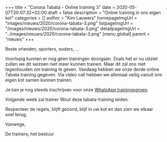 +++
title = "Corona Tabata - Online training 3"
date = 2020-05-07T20:07:32+02:00
draft = false
description = "Online training in ons eigen kot"
categories = []
author = "Kim Lauwers"
homepageImgUrl = "images/nieuws/2020/corona-tabata-3.png"
listpageImgUrl = "/images/nieuws/2020/corona-tabata-3.png"
detailpageImgUrl = "../images/nieuws/2020/corona-tabata-3.png"
[menu.global]
    parent = "nieuws"
+++

Beste vrienden, sporters, ouders, ...
 
Voorlopig kunnen er nog geen trainingen doorgaan. Zoals het er nu uitziet zullen we dit seizoen niet meer kunnen trainen.
Maar dit zal ons niet tegenhouden om training te geven. Vandaag hebben we onze derde online Tabata training gegeven.
Via video call hebben we allemaal veilig vanuit ons eigen kot samen kunnen trainen.

Je kan je nog steeds inschrijven voor onze [WhatsApp trainingsgroep](https://www.jujitsukeerbergen.be/nieuws/2020/04/16/corona-april---geen-training/).

Volgende week zal trainer Wout deze tabata-training leiden.


Respecteer de regels, blijft gezond, blijf in uw kot en dan zien we elkaar snel terug.


Vanwege,

De trainers, het bestuur